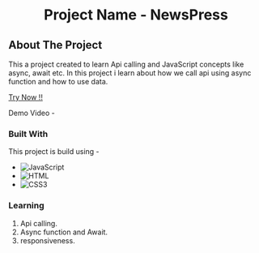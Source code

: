 <h1 align="center">Project Name - NewsPress
</h1>
<!-- ABOUT THE PROJECT -->

## About The Project

This a project created to learn Api calling and JavaScript concepts like async, await etc. In this project i learn about how we call api using async function and how to use data.

[Try Now !!]()


Demo Video -




### Built With

This project is build using -

-   ![JavaScript](https://img.shields.io/badge/javascript-%23323330.svg?style=for-the-badge&logo=javascript&logoColor=%23F7DF1E)
-   ![HTML](https://img.shields.io/badge/HTML5-E34F26?style=for-the-badge&logo=html5&logoColor=white)
-   ![CSS3](https://img.shields.io/badge/CSS3-1572B6?style=for-the-badge&logo=css3&logoColor=white)

### Learning

1. Api calling.
2. Async function and Await.
3. responsiveness.



